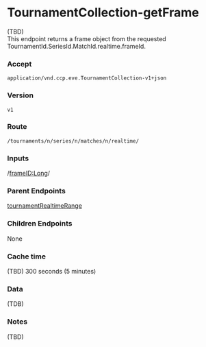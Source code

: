 # TournamentCollection-getFrame
(TBD)  
This endpoint returns a frame object from the requested TournamentId.SeriesId.MatchId.realtime.frameId.

### Accept
`application/vnd.ccp.eve.TournamentCollection-v1+json`

### Version
`v1`

### Route
`/tournaments/n/series/n/matches/n/realtime/`

### Inputs
/<frameID:Long>/

### Parent Endpoints
[tournamentRealtimeRange](tournamentRealtimeRange.md)

### Children Endpoints
None

### Cache time

(TBD) 300 seconds (5 minutes)

### Data
(TDB)        
        		
### Notes
(TBD)

